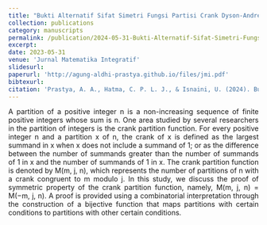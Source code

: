 ```yaml
---
title: "Bukti Alternatif Sifat Simetri Fungsi Partisi Crank Dyson-AndrewsGarvan"
collection: publications
category: manuscripts
permalink: /publication/2024-05-31-Bukti-Alternatif-Sifat-Simetri-Fungsi-Partisi-Crank-Dyson-AndrewsGarvan
excerpt: 
date: 2023-05-31
venue: 'Jurnal Matematika Integratif'
slidesurl: 
paperurl: 'http://agung-aldhi-prastya.github.io/files/jmi.pdf'
bibtexurl: 
citation: 'Prastya, A. A., Hatma, C. P. L. J., & Isnaini, U. (2024). Bukti Alternatif Sifat Simetri Fungsi Partisi Crank Dyson-Andrews-Garvan. <i>Jurnal Matematika Integratif</i>, 20(1), 47-62.'
---
```




<p align="justify">
A partition of a positive integer n is a non-increasing sequence of finite
positive integers whose sum is n. One area studied by several researchers
in the partition of integers is the crank partition function. For every
positive integer n and a partition x of n, the crank of x is defined as the
largest summand in x when x does not include a summand of 1; or as
the difference between the number of summands greater than the number
of summands of 1 in x and the number of summands of 1 in x. The
crank partition function is denoted by M(m, j, n), which represents the
number of partitions of n with a crank congruent to m modulo j. In this
study, we discuss the proof of symmetric property of the crank partition
function, namely, M(m, j, n) = M(−m, j, n). A proof is provided using
a combinatorial interpretation through the construction of a bijective
function that maps partitions with certain conditions to partitions with
other certain conditions.
</p>
